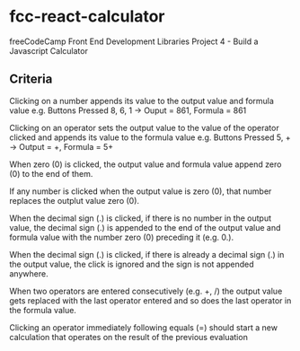 # fcc-react-calculator
freeCodeCamp Front End Development Libraries Project 4 - Build a Javascript Calculator

## Criteria

Clicking on a number appends its value to the output value and formula value
e.g. Buttons Pressed 8, 6, 1 -> Ouput = 861, Formula = 861

Clicking on an operator sets the output value to the value of the operator clicked
and appends its value to the formula value
e.g. Buttons Pressed 5, + -> Output = +, Formula = 5+

When zero (0) is clicked, the output value and formula value append zero (0) to the end of them.

If any number is clicked when the output value is zero (0), that number replaces the outplut value zero (0).

When the decimal sign (.) is clicked, if there is no number in the output value, the decimal sign (.) is appended to the end of the output value and formula value with the number zero (0) preceding it (e.g. 0.).

When the decimal sign (.) is clicked, if there is already a decimal sign (.) in the output value, the click is ignored and the sign is not appended anywhere.

When two operators are entered consecutively (e.g. +, /) the output value gets replaced with the last operator entered and so does the last operator in the formula value.

Clicking an operator immediately following equals (=) should start a new calculation that operates on the result of the previous evaluation


